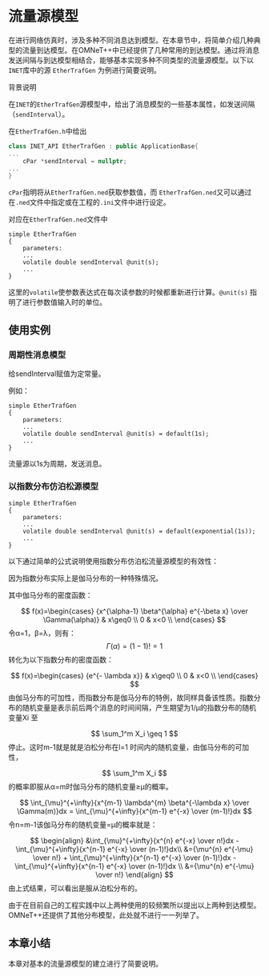 # 流量源模型

在进行网络仿真时，涉及多种不同消息达到模型。在本章节中，将简单介绍几种典型的流量到达模型。在OMNeT++中已经提供了几种常用的到达模型。通过将消息发送间隔与到达模型相结合，能够基本实现多种不同类型的流量源模型。以下以`INET`库中的源 `EtherTrafGen` 为例进行简要说明。

背景说明

在`INET`的`EtherTrafGen`源模型中，给出了消息模型的一些基本属性，如发送间隔（`sendInterval`）。

在`EtherTrafGen.h`中给出

```c++
class INET_API EtherTrafGen : public ApplicationBase{
...
    cPar *sendInterval = nullptr;
...
}
```

`cPar`指明将从`EtherTrafGen.ned`获取参数值，而 `EtherTrafGen.ned`又可以通过在`.ned`文件中指定或在工程的`.ini`文件中进行设定。

对应在`EtherTrafGen.ned`文件中

```
simple EtherTrafGen
{
    parameters:
    ...
    volatile double sendInterval @unit(s);  
    ...
}
```

这里的`volatile`使参数表达式在每次读参数的时候都重新进行计算。`@unit(s)` 指明了进行参数值输入时的单位。

## 使用实例

### 周期性消息模型

给sendInterval赋值为定常量。

例如：

```
simple EtherTrafGen
{
    parameters:
    ...
    volatile double sendInterval @unit(s) = default(1s);  
    ...
}
```

流量源以1s为周期，发送消息。

### 以指数分布仿泊松源模型

```
simple EtherTrafGen
{
    parameters:
    ...
    volatile double sendInterval @unit(s) = default(exponential(1s));  
    ...
}
```

以下通过简单的公式说明使用指数分布仿泊松流量源模型的有效性：

因为指数分布实际上是伽马分布的一种特殊情况。

其中伽马分布的密度函数：

$$
f(x)=\begin{cases}
{x^{\alpha-1} \beta^{\alpha} e^{-\beta x} \over \Gamma(\alpha)} & x\geq0 \\
0 & x<0 \\
\end{cases}
$$
令α=1，β=λ，则有：
$$
\Gamma(\alpha)=(1-1)!=1
$$
转化为以下指数分布的密度函数：

$$
f(x)=\begin{cases}
{e^{- \lambda x}} & x\geq0 \\
0 & x<0 \\
\end{cases}
$$
由伽马分布的可加性，而指数分布是伽马分布的特例，故同样具备该性质。指数分布的随机变量是表示前后两个消息的时间间隔，产生期望为1/μ的指数分布的随机变量Xi 至    

$$
\sum_1^m X_i \geq 1
$$
停止。这时m-1就是就是泊松分布在l=1 时间内的随机变量，由伽马分布的可加性，

$$
\sum_1^m X_i
$$
的概率即服从α=m时伽马分布的随机变量≥μ的概率。

$$
\int_{\mu}^{+\infty}{x^{m-1} \lambda^{m} \beta^{-\lambda x} \over \Gamma(m)}dx = \int_{\mu}^{+\infty}{x^{m-1} e^{-x}  \over (m-1)!}dx
$$
令n=m-1该伽马分布的随机变量=μ的概率就是：

$$
\begin{align}
&\int_{\mu}^{+\infty}{x^{n} e^{-x}  \over n!}dx - \int_{\mu}^{+\infty}{x^{n-1} e^{-x}  \over (n-1)!}dx\\ &={\mu^{n} e^{-\mu}  \over n!} + \int_{\mu}^{+\infty}{x^{n-1} e^{-x}  \over (n-1)!}dx - \int_{\mu}^{+\infty}{x^{n-1} e^{-x}  \over (n-1)!}dx \\ &={\mu^{n} e^{-\mu}  \over n!}
\end{align}
$$
由上式结果，可以看出是服从泊松分布的。

由于在目前自己的工程实践中以上两种使用的较频繁所以提出以上两种到达模型。OMNeT++还提供了其他分布模型，此处就不进行一一列举了。

## 本章小结

本章对基本的流量源模型的建立进行了简要说明。

